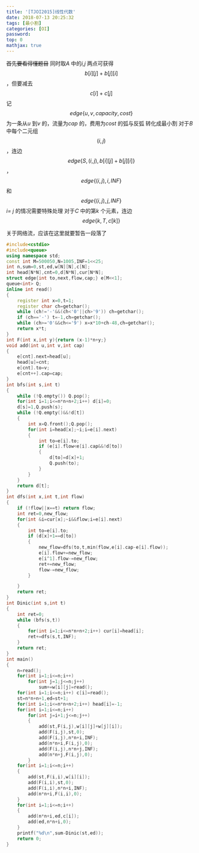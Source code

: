 ```yaml
---
title: '[TJOI2015]线性代数'
date: 2018-07-13 20:25:32
tags: [最小割]
categories: [OI]
password:
top: 0
mathjax: true
---
```

~~首先要看得懂题目~~
同时取*A* 中的*i,j* 两点可获得$$b\left [ i \right ]\left [j \right ]+b\left [ j \right ]\left [i \right ]$$，但要减去$$c\left [ i \right ]+c\left [ j \right ]$$
记$$edge\left \{ u,v,capacity,cost \right \}$$为一条从*u* 到*v* 的，流量为*cap* 的，费用为*cost* 的弧与反弧
转化成最小割
对于*B* 中每个二元组$$\left ( i,j \right )$$，连边$$edge\left \{ S,\left ( i,j \right ), b\left [ i \right ]\left [j \right ]+b\left [ j \right ]\left [i \right ]\right \}$$，$$edge\left \{ \left ( i,j \right ),i, INF\right \}$$和$$edge\left \{ \left ( i,j \right ),j, INF\right \}$$
*i= j* 的情况需要特殊处理
对于*C* 中的第*k* 个元素，连边$$edge\left \{ k,T, c\left [ k \right ]\right \}$$

关于网络流，应该在这里就要暂告一段落了
<!--more-->
```c++
#include<cstdio>
#include<queue>
using namespace std;
const int M=500050,N=1005,INF=1<<25;
int n,sum=0,st,ed,w[N][N],c[N];
int head[N*N],cnt=0,d[N*N],cur[N*N];
struct edge{int to,next,flow,cap;} e[M<<1];
queue<int> Q;
inline int read()
{
    register int x=0,t=1;
    register char ch=getchar();
    while (ch!='-'&&(ch<'0'||ch>'9')) ch=getchar();
    if (ch=='-') t=-1,ch=getchar();
    while (ch>='0'&&ch<='9') x=x*10+ch-48,ch=getchar();
    return x*t;
}
int F(int x,int y){return (x-1)*n+y;}
void add(int u,int v,int cap)
{
    e[cnt].next=head[u];
    head[u]=cnt;
    e[cnt].to=v;
    e[cnt++].cap=cap;	
}
int bfs(int s,int t)
{
    while (!Q.empty()) Q.pop();
    for(int i=1;i<=n*n+n+2;i++) d[i]=0;
    d[s]=1,Q.push(s);
    while (!Q.empty()&&!d[t])
    {
        int x=Q.front();Q.pop();
        for(int i=head[x];~i;i=e[i].next)
        {
            int to=e[i].to;
            if (e[i].flow<e[i].cap&&!d[to])
            {
                d[to]=d[x]+1;
                Q.push(to);
            }
        }
    }
    return d[t];
}
int dfs(int x,int t,int flow)
{
    if (!flow||x==t) return flow;
    int ret=0,new_flow;
    for(int &i=cur[x];~i&&flow;i=e[i].next)
    {
        int to=e[i].to;
        if (d[x]+1==d[to])
        {
            new_flow=dfs(to,t,min(flow,e[i].cap-e[i].flow));
            e[i].flow+=new_flow;
            e[i^1].flow-=new_flow;
            ret+=new_flow;
            flow-=new_flow;
        }

    }
    return ret;
}
int Dinic(int s,int t)
{
    int ret=0;
    while (bfs(s,t))
    {
        for(int i=1;i<=n*n+n+2;i++) cur[i]=head[i];
        ret+=dfs(s,t,INF);
    }
    return ret;
}
int main()
{
    n=read();
    for(int i=1;i<=n;i++)
        for(int j=1;j<=n;j++) 
            sum+=w[i][j]=read();
    for(int i=1;i<=n;i++) c[i]=read();
    st=n*n+n+1,ed=st+1;
    for(int i=1;i<=n*n+n+2;i++) head[i]=-1;
    for(int i=1;i<=n;i++)
        for(int j=i+1;j<=n;j++)
        {
            add(st,F(i,j),w[i][j]+w[j][i]);
            add(F(i,j),st,0);
            add(F(i,j),n*n+i,INF);
            add(n*n+i,F(i,j),0);
            add(F(i,j),n*n+j,INF);
            add(n*n+j,F(i,j),0);
        }
    for(int i=1;i<=n;i++) 
    {
        add(st,F(i,i),w[i][i]);
        add(F(i,i),st,0);
        add(F(i,i),n*n+i,INF);
        add(n*n+i,F(i,i),0);
    }
    for(int i=1;i<=n;i++)
    {
        add(n*n+i,ed,c[i]);
        add(ed,n*n+i,0);
    }
    printf("%d\n",sum-Dinic(st,ed));
    return 0;
}
```

